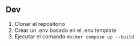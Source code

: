 

## Dev

1. Clonar el repositorio
2. Crear un .env basado en el .env.template
3. Ejecutar el comando `docker compose up --build`  